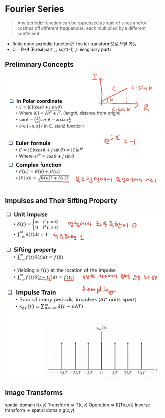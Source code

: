 # Fourier Series

> Any periodic function can be expressed as sum of sines and/or cosines off different frequencies, each multiplied by a different coefficient

- finite none-periodic function은 fourier transform으로 변환 가능
- C = R+_j**I**_ (R:real part , j:sqrt(-1) ,**I**: imaginary part)

## Preliminary Concepts

![preliminary01](./images/ip04.01.jpg)
![preliminary02](./images/ip04.02.jpg)

## Impulses and Their Sifting Property

![Impulses](./images/ip04.03.jpg)
![Impulses](./images/ip04.04.jpg)

## Image Transforms

spatial domain f(x,y)
Transform => T(u,v)
Operation => R[T(u,v)]
Inverse transform => spatial domain g(x,y)
